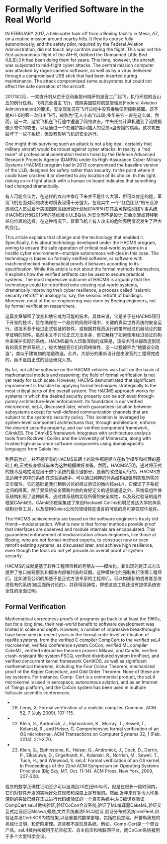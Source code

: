 # Formally Verified Software in the Real World

IN FEBRUARY 2017, a helicopter took off from a Boeing facility in Mesa, AZ, on a routine mission around nearby hills. It flew its course fully autonomously, and the safety pilot, required by the Federal Aviation Administration, did not touch any controls during the flight. This was not the first autonomous flight of the AH-6, dubbed the Unmanned Little Bird (ULB);3 it had been doing them for years. This time, however, the aircraft was subjected to mid-flight cyber attacks. The central mission computer was attacked by rogue camera software, as well as by a virus delivered through a compromised USB stick that had been inserted during maintenance. The attack compromised some subsystems but could not affect the safe operation of the aircraft.

2017年2月，一架直升机从位于亚利桑那州梅萨的波音工厂起飞，执行环绕附近山丘的例行任务。飞机完全自主飞行，按照美国联邦航空管理局(Federal Aviation Administration)的要求，安全驾驶员在飞行过程中没有接触任何控制装置。这不是AH-6的第一次自主飞行，被称为“无人小鸟”(ULB);多年来它一直在这么做。然而，这一次，这架飞机在飞行途中遭遇了网络攻击。中央任务计算机遭到了流氓摄像头软件的攻击，以及通过一个在维护期间插入的受损u盘传播的病毒。这次攻击破坏了一些子系统，但没有影响飞机的安全运行。

One might think surviving such an attack is not a big deal, certainly that military aircraft would be robust against cyber attacks. In reality, a “red team” of professional penetration testers hired by the Defense Advanced Research Projects Agency (DARPA) under its High-Assurance Cyber Military Systems (HACMS) program had in 2013 compromised the baseline version of the ULB, designed for safety rather than security, to the point where it could have crashed it or diverted to any location of its choice. In this light, risking an in-flight attack with a human on board indicates that something had changed dramatically.

有人可能会认为，在这样的攻击中幸存下来并不是什么大事，但可以肯定的是，军用飞机在面对网络攻击时将表现得十分强大。在现实中,一个“红色团队”的专业渗透测试人员受雇于美国国防高级研究计划局(DARPA)在其高可靠性网络军事系统(HACMS)计划2013年的基线版本ULB妥协,为安全而不是设计,它会崩溃或转移到任何位置的选择。在这种情况下，冒着飞机上有人攻击的危险表明情况发生了巨大的变化。

This article explains that change and the technology that enabled it. Specifically, it is about technology developed under the HACMS program, aiming to ensure the safe operation of critical real-world systems in a hostile cyber environment—multiple autonomous vehicles in this case. The technology is based on formally verified software, or software with machinechecked mathematical proofs it behaves according to its specification. While this article is not about the formal methods themselves, it explains how the verified artifacts can be used to secure practical systems. The most impressive outcome of HACMS is arguably that the technology could be retrofitted onto existing real-world systems, dramatically improving their cyber resilience, a process called “seismic security retrofit” in analogy to, say, the seismic retrofit of buildings. Moreover, most of the re-engineering was done by Boeing engineers, not by formal verification researchers.

这篇文章解释了改变和使它成为可能的技术。具体来说，它是关于在HACMS项目下开发的技术，旨在确保在一个敌对的网络环境中，关键的真实世界系统的安全运行。该技术基于经过正式验证的软件，或根据其规范运行的带有经过机器验证的数学证明的软件。虽然本文不讨论正式方法本身，但它解释了如何使用经过验证的构件来保护实际的系统。HACMS最令人印象深刻的成果是，该技术可以被改造到现有的真实世界系统上，极大地提高它们的网络弹性，这一过程被称为“地震安全改造”，类似于建筑物的地震改造。此外，大部分的重新设计是由波音的工程师完成的，而不是由正式的验证研究人员。

By far, not all the software on the HACMS vehicles was built on the basis of mathematical models and reasoning; the field of formal verification is not yet ready for such scale. However, HACMS demonstrated that significant improvement is feasible by applying formal techniques strategically to the most critical parts of the overall system. The HACMS approach works for systems in which the desired security property can be achieved through purely architecture-level enforcement. Its foundation is our verified microkernel, seL4, discussed later, which guarantees isolation between subsystems except for well-defined communication channels that are subject to the system’s security policy. This isolation is leveraged by system-level component architectures that, through architecture, enforce the desired security property, and our verified component framework, CAmkES. The CAmkES framework integrates with architecture analysis tools from Rockwell Collins and the University of Minnesota, along with trusted high-assurance software components using domainspecific languages from Galois Inc.

到目前为止，并不是所有的HACMS车辆上的软件都是建立在数学模型和推理的基础上的;正式核查领域尚未为这种规模做好准备。然而，HACMS证明，通过将正式的技术战略性地应用于整个系统的最关键部分，显著的改进是可行的。HACMS方法适用于这样的系统:在这些系统中，可以通过纯粹的体系结构级强制实现所需的安全属性。它的基础是我们稍后讨论的经过验证的微内核seL4，它保证了子系统之间的隔离，除了受系统安全策略约束的良好定义的通信通道之外。系统级组件体系结构利用了这种隔离，通过体系结构实现所需的安全属性，以及经过验证的组件框架CAmkES。CAmkES框架集成了来自Rockwell Collins和明尼苏达大学的体系结构分析工具，以及使用Galois公司的领域特定语言的可信的高可靠性软件组件。

The HACMS achievements are based on the software engineer’s trusty old friend—modularization. What is new is that formal methods provide proof that interfaces are observed and module internals are encapsulated. This guaranteed enforcement of modularization allows engineers, like those at Boeing, who are not formal-method experts, to construct new or even retrofit existing systems, as discussed later, and achieve high resilience, even though the tools do not yet provide an overall proof of system security.

HACMS的成就是基于软件工程师信赖的老朋友——模块化。新出现的是正式方法提供了接口被观察到和模块内部被封装的证据。这种模块化的强制执行使得工程师们，比如波音公司的那些不是正式方法专家的工程师们，可以构建新的或者甚至改进现有的系统(如后面所讨论的)，并获得高弹性，即使这些工具还没有提供系统安全性的全面证明。

## Formal Verification

Mathematical correctness proofs of programs go back to at least the 1960s, but for a long time, their real-world benefit to software development was limited in scale and depth. However, a number of impressive breakthroughs have been seen in recent years in the formal code-level verification of reallife systems, from the verified C compiler CompCert to the verified seL4 microkernel, verified conference system CoCon, verified ML compiler CakeML, verified interactive theorem provers Milawa, and Candle, verified crash-resistant file system FSCQ, verified distributed system IronFleet, and verified concurrent kernel framework CertiKOS, as well as significant mathematical theorems, including the Four Colour Theorem, mechanized proof of the Kepler Conjecture, and Odd Order Theorem. None of these are toy systems. For instance, Comp- Cert is a commercial product, the seL4 microkernel is used in aerospace, autonomous aviation, and as an Internet of Things platform, and the CoCon system has been used in multiple fullscale scientific conferences.

- 28. Leroy, X. Formal verification of a realistic compiler. Commun. ACM 52, 7 (July 2009), 107–115.
- 22. Klein, G., Andronick, J., Elphinstone, K., Murray, T., Sewell, T., Kolanski, R., and Heiser, G. Comprehensive formal verification of an OS microkernel. ACM Transactions on Computer Systems 32, 1 (Feb. 2014), 2:1–2:70.
- 23. Klein, G., Elphinstone, K., Heiser, G., Andronick, J., Cock, D., Derrin, P., Elkaduwe, D., Engelhardt, K., Kolanski, R., Norrish, M., Sewell, T., Tuch, H., and Winwood, S. seL4: Formal verification of an OS kernel. In Proceedings of the 22nd ACM Symposium on Operating Systems Principles (Big Sky, MT, Oct. 11–14). ACM Press, New York, 2009, 207–220.

程序的数学正确性证明至少可以追溯到20世纪60年代，但是在很长一段时间内，它们对软件开发的实际好处在规模和深度上是有限的。然而,近年来许多令人印象深刻的突破已经在正式进行代码级验证的一个真实系统中,从C编译器验证CompCert seL4微核验证,验证CoCon会议系统,验证了ML编译器CakeML,验证交互式定理验证Milawa,蜡烛,文件系统崩溃FSCQ验证,验证分布式系统IronFleet,和验证并发CertiKOS内核框架,以及重要的数学定理，包括四色定理，开普勒猜想的机械化证明，和奇阶定理。这些都不是玩具系统。例如，Comp-Cert是一个商业产品，seL4微内核被用于航空航天、自主航空和物联网平台，而CoCon系统被用于多个大型科学会议。

